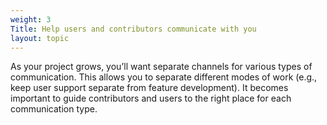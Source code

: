 ```yaml
---
weight: 3
Title: Help users and contributors communicate with you
layout: topic
---
```

As your project grows, you’ll want separate channels for various types of
communication. This allows you to separate different modes of work (e.g., keep
user support separate from feature development). It becomes important to guide
contributors and users to the right place for each communication type.

